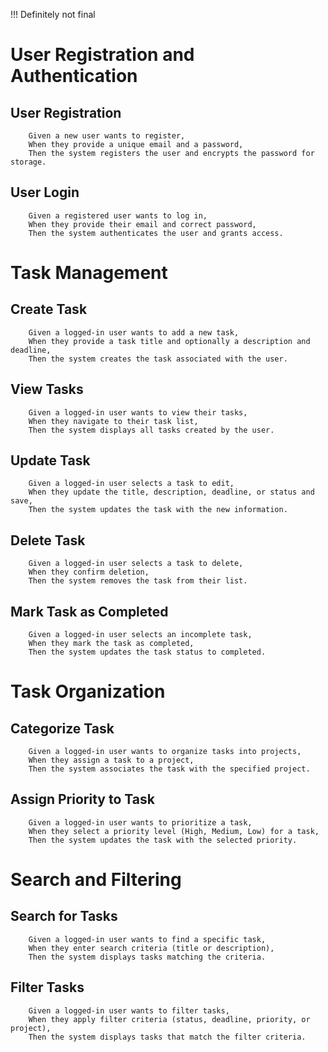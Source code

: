 !!! Definitely not final

# User Registration and Authentication

## User Registration

        Given a new user wants to register,
        When they provide a unique email and a password,
        Then the system registers the user and encrypts the password for storage.

## User Login

        Given a registered user wants to log in,
        When they provide their email and correct password,
        Then the system authenticates the user and grants access.

# Task Management

## Create Task

        Given a logged-in user wants to add a new task,
        When they provide a task title and optionally a description and deadline,
        Then the system creates the task associated with the user.

## View Tasks

        Given a logged-in user wants to view their tasks,
        When they navigate to their task list,
        Then the system displays all tasks created by the user.

## Update Task

        Given a logged-in user selects a task to edit,
        When they update the title, description, deadline, or status and save,
        Then the system updates the task with the new information.

## Delete Task

        Given a logged-in user selects a task to delete,
        When they confirm deletion,
        Then the system removes the task from their list.

## Mark Task as Completed

        Given a logged-in user selects an incomplete task,
        When they mark the task as completed,
        Then the system updates the task status to completed.

# Task Organization

## Categorize Task

        Given a logged-in user wants to organize tasks into projects,
        When they assign a task to a project,
        Then the system associates the task with the specified project.

## Assign Priority to Task

        Given a logged-in user wants to prioritize a task,
        When they select a priority level (High, Medium, Low) for a task,
        Then the system updates the task with the selected priority.

# Search and Filtering

## Search for Tasks

        Given a logged-in user wants to find a specific task,
        When they enter search criteria (title or description),
        Then the system displays tasks matching the criteria.

## Filter Tasks

        Given a logged-in user wants to filter tasks,
        When they apply filter criteria (status, deadline, priority, or project),
        Then the system displays tasks that match the filter criteria.
